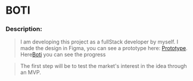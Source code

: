# BOTI

### Description:

>I am developing this project as a fullStack developer by myself.
>I made the design in Figma, you can see a prototype here:
>[Prototype](https://www.figma.com/proto/0GQAuDiKb6aqoWXKXXWBP9/Mobile-UI-Kit%3A-CafeBots?node-id=52%3A393&starting-point-node-id=52%3A393).
>Here[Boti]() you can see the progress

>The first step will be to test the market's interest in the idea through an MVP.


